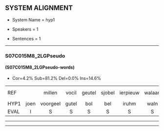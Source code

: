 
## SYSTEM ALIGNMENT

- System Name = hyp1

- Speakers = 1

- Sentences = 1

---

### S07C015M8_2LGPseudo

#### (S07C015M8_2LGPseudo-words)

- Cor=4.2%	Sub=81.2%	Del=0.0%	Ins=14.6%

|  |  |  |  |  |  |  |  |  |  |  |  |  |  |  |  |  |  |  |  |  |  |  |  |  |  |  |  |  |  |  |  |  |  |  |  |  |  |  |  |  |  |  |  |  |  |  |  |  |
|:--- |:---:|:---:|:---:|:---:|:---:|:---:|:---:|:---:|:---:|:---:|:---:|:---:|:---:|:---:|:---:|:---:|:---:|:---:|:---:|:---:|:---:|:---:|:---:|:---:|:---:|:---:|:---:|:---:|:---:|:---:|:---:|:---:|:---:|:---:|:---:|:---:|:---:|:---:|:---:|:---:|:---:|:---:|:---:|:---:|:---:|:---:|:---:|:---:|
| REF |  | millen | vocil | geutel | sjobel | ierpieuw | walaan | erke |  |  |  |  | haweel | saarweng | gevicht | eemde | bepoud | orstalk | veten | gefouw*(gevouw) | vurpaand | nizung | fiewon | kneurem | vawaai | strellen | zwieten | foetbans | oonste | muider | grijnken | schielstaug | prilsood | vloender | milste | veurder | kloeien | ulen | orponk | * | schodig | ijpo | menuur |  |  | spreikje | * | wooien |
| HYP1 | joen | voorgeel | gutel | bol | bel | iruhm | waln | erke | alwel | sarwen | gevincgd | it | hout | osank | vm | ge | vo | vur | amaand | nein | veel | m | eur | vei | stranswiten | fotbant | ons | muiter | genkse | scheelstrow | bisot | voendag | liste | furdal | en | los | en | op | bont | schoen | ding | epo | menuur | ki | al | re | o | gin |
| EVAL | I | S | S | S | S | S | S |  | I | I | I | I | S | S | S | S | S | S | S | S | S | S | S | S | S | S | S | S | S | S | S | S | S | S | S | S | S | S | S | S | S | S |  | I | I | S | S | S |
---

---

